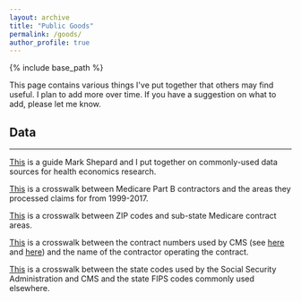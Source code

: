 ```yaml
---
layout: archive
title: "Public Goods"
permalink: /goods/
author_profile: true
---
```


{% include base_path %}

This page contains various things I've put together that others may find useful. I plan to add more over time. If you have a suggestion on what to add, please let me know.

## Data
***

[This](https://github.com/rileyleague/rileyleague.github.io/blob/master/files/Health%20Data%20Guide%20for%20NBER%20Mentoring%20Session%20-%20May%202024.docx) is a guide Mark Shepard and I put together on commonly-used data sources for health economics research.

[This](https://rileyleague.github.io/files/MAC_jurisdiction_Xwalk.dta) is a crosswalk between Medicare Part B contractors and the areas they processed claims for from 1999-2017.

[This](https://rileyleague.github.io/files/zip_to_juri_Xwalk.dta) is a crosswalk between ZIP codes and sub-state Medicare contract areas.

[This](https://rileyleague.github.io/files/carr_num_Xwalk.dta) is a crosswalk between the contract numbers used by CMS (see [here](https://resdac.org/cms-data/variables/carrier-or-mac-number) and [here](https://resdac.org/cms-data/variables/fi-or-mac-number)) and the name of the contractor operating the contract.

[This](https://rileyleague.github.io/files/state_ssafips_Xwalk.dta) is a crosswalk between the state codes used by the Social Security Administration and CMS and the state FIPS codes commonly used elsewhere.
